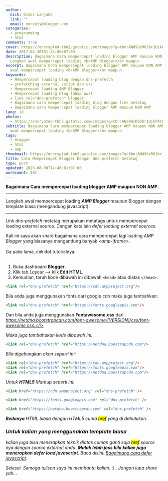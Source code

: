 ```yaml
---
author:
  nick: Dimas Lanjaka
  link: ""
  email: noreply@blogger.com
categories:
  - programming
  - html
comments: true
cover: https://encrypted-tbn2.gstatic.com/images?q=tbn:ANd9GcR0Jbr1UikPXCMcKYhYI8In9l8ajc_-DJiJInkoPOmc0t4Vi3zz
date: 2017-04-30T01:34:00+07:00
description: Bagaimana Cara mempercepat loading blogger AMP maupun NON AMP.
  Langkah awal mempercepat loading <b>AMP Blogger</b> maupun
excerpt: Bagaimana Cara mempercepat loading blogger AMP maupun NON AMP. Langkah
  awal mempercepat loading <b>AMP Blogger</b> maupun
keywords:
  - Mempercepat loading blog dengan dns-prefetch
  - prefetching external script dan css
  - Mempercepat loading AMP Blogger
  - Mempercepat loading blog tahap awal
  - link rel="dns-prefetch" blogger
  - Bagaimana cara mempercepat loading blog dengan link metatag
  - Bagaimana cara mempercepat loading blogger AMP maupun NON AMP
lang: id
photos:
  - https://encrypted-tbn2.gstatic.com/images?q=tbn:ANd9GcR0Jbr1UikPXCMcKYhYI8In9l8ajc_-DJiJInkoPOmc0t4Vi3zz
subtitle: Bagaimana Cara mempercepat loading blogger AMP maupun NON AMP. Langkah
  awal mempercepat loading <b>AMP Blogger</b> maupun
tags:
  - blogger
  - html
  - amp
thumbnail: https://encrypted-tbn2.gstatic.com/images?q=tbn:ANd9GcR0Jbr1UikPXCMcKYhYI8In9l8ajc_-DJiJInkoPOmc0t4Vi3zz
title: Cara Mempercepat Blogger Dengan dns-prefetch metatag
type: post
updated: 2023-08-08T14:46:01+07:00
wordcount: 581
---
```


<b>Bagaimana Cara mempercepat loading blogger AMP maupun NON AMP.</b>

* * * * *
Langkah awal mempercepat loading ___AMP Blogger___ maupun Blogger dengan template biasa (mengandung javascript).
* * * * *

Link <i>dns-prefetch</i> metatag merupakan metatags untuk mempercepat
loading external source. Dengan kata lain <i>defer loading external sources</i>.

Kali ini saya akan share bagaimana cara mempercepat lagi loading
<i>AMP Blogger</i> yang biasanya mengandung banyak
<i>&lt;amp-iframe&gt;</i>.<br /><br />Ga pake lama, cekidot tutorialnya:<br /><br />

1. Buka dashboard <i class="fa fa-blogger"></i> <b>Blogger</b>.
2. Klik tab <i>Layout</i> --&gt; klik <b>Edit HTML</b>.
3. Kemudian, taruh kode dibawah ini dibawah `<head>` atau diatas `</head>`.

```html
<link rel="dns-prefetch" href="https://cdn.ampproject.org"/>
```

Bila anda juga menggunakan fonts dari google cdn maka juga tambahkan:

```html
<link rel="dns-prefetch" href="https://fonts.googleapis.com"/>
```

Dan bila anda juga menggunakan <b>Fontawesome.css</b> dari
<i>https://netdna.bootstrapcdn.com/font-awesome/[VERSION]/css/font-awesome.css.</i>

Maka juga tambahakan kode dibawah ini:

```html
<link rel="dns-prefetch" href="https://netdna.boostrapcdn.com"/>
```

Bila digabungkan akan seperti ini:

```html
<link rel="dns-prefetch" href="https://cdn.ampproject.org"/>
<link rel="dns-prefetch" href="https://fonts.googleapis.com"/>
<link rel="dns-prefetch" href="https://netdna.boostrapcdn.com"/>
```

Untuk <b>HTML5</b> Markup seperti ini:

```html
<link href="https://cdn.ampproject.org" rel="dns-prefetch" />
```
```html
<link href="https://fonts.googleapis.com" rel="dns-prefetch" />
```
```html
<link href="https://netdna.boostrapcdn.com" rel="dns-prefetch" />
```

<b>Bedanya</b> HTML biasa dengan HTML5 cuma <mark>href</mark> yang di
dahulukan.

### Untuk kalian yang menggunakan template biasa

kalian juga bisa menerapkan teknik diatas cuman ganti saja <mark>href</mark> source nya dengan source external anda. <b>Malah lebih joss bila kalian juga menerapkan defer load javascript</b>. Baca
disini: <a href="https://webmanajemen.com/search?q=defer+javascript">Bagaimana cara defer javascript</a>.

Selesai. Semoga tulisan saya ini membantu kalian. :) . Jangan lupa
share yah...
